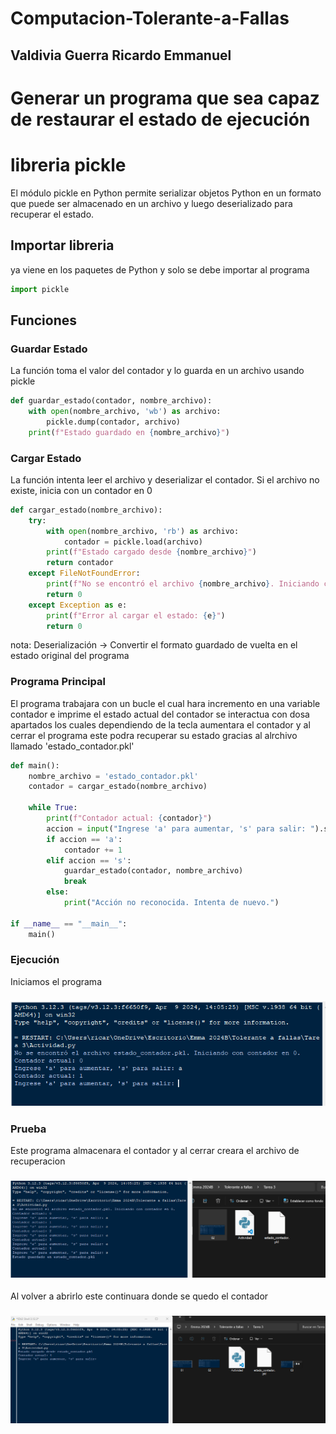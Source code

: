 # Computacion-Tolerante-a-Fallas
## Valdivia Guerra Ricardo Emmanuel
# Generar un programa que sea capaz de restaurar el estado de ejecución

# libreria pickle 
El módulo pickle en Python permite serializar objetos Python en un formato que puede ser almacenado en un archivo y luego deserializado para recuperar el estado.

## Importar libreria 
ya viene en los paquetes de Python y solo se debe importar al programa 
```python
import pickle
```
## Funciones 
### Guardar Estado 
La función toma el valor del contador y lo guarda en un archivo usando pickle
```python
def guardar_estado(contador, nombre_archivo):
    with open(nombre_archivo, 'wb') as archivo:
        pickle.dump(contador, archivo)
    print(f"Estado guardado en {nombre_archivo}")
```
### Cargar Estado
La función intenta leer el archivo y deserializar el contador. Si el archivo no existe, inicia con un contador en 0
```python
def cargar_estado(nombre_archivo):
    try:
        with open(nombre_archivo, 'rb') as archivo:
            contador = pickle.load(archivo)
        print(f"Estado cargado desde {nombre_archivo}")
        return contador
    except FileNotFoundError:
        print(f"No se encontró el archivo {nombre_archivo}. Iniciando con contador en 0.")
        return 0
    except Exception as e:
        print(f"Error al cargar el estado: {e}")
        return 0
```
nota: Deserialización -> Convertir el formato guardado de vuelta en el estado original del programa
### Programa Principal
El programa trabajara con un bucle el cual hara incremento en una variable contador e imprime el estado actual del contador
se interactua con dosa apartados los cuales dependiendo de la tecla aumentara el contador y al cerrar el programa este podra recuperar su estado gracias al alrchivo llamado 'estado_contador.pkl'
```python
def main():
    nombre_archivo = 'estado_contador.pkl'
    contador = cargar_estado(nombre_archivo)
    
    while True:
        print(f"Contador actual: {contador}")
        accion = input("Ingrese 'a' para aumentar, 's' para salir: ").strip().lower()
        if accion == 'a':
            contador += 1
        elif accion == 's':
            guardar_estado(contador, nombre_archivo)
            break
        else:
            print("Acción no reconocida. Intenta de nuevo.")

if __name__ == "__main__":
    main()
```
### Ejecución 
Iniciamos el programa
### ![imagen1](01.png)
### Prueba
Este programa almacenara el contador y al cerrar creara el archivo de recuperacion
### ![imagen3](03.png)
Al volver a abrirlo este continuara donde se quedo el contador
### ![imagen4](04.png)
